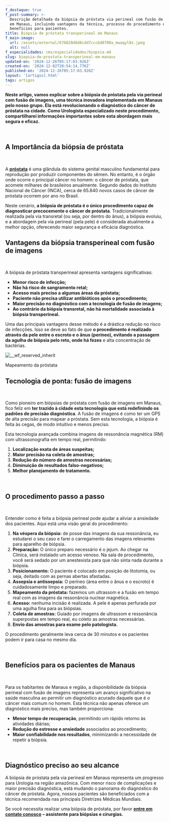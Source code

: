 ```yaml
---
f_destaque: true
f_post-summary: >-
  Descrição detalhada da biópsia de próstata via perineal com fusão de imagens
  em Manaus, incluindo vantagens da técnica, processo do procedimento e
  benefícios para pacientes.
title: Biópsia de próstata transperineal em Manaus
f_main-image:
  url: /assets/external/676820d6d8cdd7cccbd0700a_mwaqyl0z.jpeg
  alt: null
f_especialidades: cms/especialidades/biopsia.md
slug: biopsia-de-prostata-transperineal-em-manaus
updated-on: '2024-12-26T05:17:03.926Z'
created-on: '2024-12-02T20:54:14.776Z'
published-on: '2024-12-26T05:17:03.926Z'
layout: '[artigos].html'
tags: artigos
---
```


**Neste artigo, vamos explicar sobre a biópsia de próstata pela via perineal com fusão de imagens, uma técnica inovadora implementada em Manaus pelo nosso grupo. Ela está revolucionando o diagnóstico do câncer de próstata na cidade. Como Urologista especializado neste procedimento, compartilharei informações importantes sobre esta abordagem mais segura e eficaz.**

‍

A Importância da biópsia de próstata
------------------------------------

‍

A [**próstata**](https://uroconsult.com.br/prostata/) é uma glândula do sistema genital masculino fundamental para reprodução por produzir componentes do sêmen. No entanto, é o órgão onde ocorre o principal câncer no homem: o câncer de próstata, que acomete milhares de brasileiros anualmente. Segundo dados do Instituto Nacional de Câncer (INCA), cerca de 65.840 novos casos de câncer de próstata ocorrem por ano no Brasil.

Neste cenário, **a biópsia de próstata é o único procedimento capaz de diagnosticar precocemente o câncer de próstata**. Tradicionalmente realizada pela via transretal (ou seja, por dentro do ânus), a biópsia evoluiu, e a abordagem pela via perineal (pela pele) é considerada atualmente a melhor opção, oferecendo maior segurança e eficácia diagnóstica.

**Vantagens da biópsia transperineal com fusão de imagens**
-----------------------------------------------------------

‍

A biópsia de próstata transperineal apresenta vantagens significativas:

*   **Menor risco de infecção;**
*   **Não há risco de sangramento retal;**
*   **Acesso mais preciso a algumas áreas da próstata;**
*   **Paciente não precisa utilizar antibióticos após o procedimento;**
*   **Maior precisão no diagnóstico com a tecnologia de fusão de imagens;**
*   **Ao contrário da biópsia transretal, não há mortalidade associada à biópsia transperineal.**

Uma das principais vantagens desse método é a drástica redução no risco de infecções. Isso se deve ao fato de que **o procedimento é realizado através da pele entre o escroto e o ânus (períneo), evitando a passagem da agulha de biópsia pelo reto, onde há fezes** e alta concentração de bactérias.

![__wf_reserved_inherit](/assets/external/676820d6d8cdd7cccbd0700c_674e1e102bdeb21099b92317_image25201.png)

Mapeamento da próstata

**Tecnologia de ponta: fusão de imagens**
-----------------------------------------

‍

Como pioneiro em biópsias de próstata com fusão de imagens em Manaus, fico feliz em **ter trazido à cidade esta tecnologia que está redefinindo os padrões de precisão diagnóstica**. A fusão de imagens é como ter um GPS de alta precisão para mapear a próstata. Sem esta tecnologia, a biópsia é feita às cegas, de modo intuitivo e menos preciso.

Esta tecnologia avançada combina imagens de ressonância magnética (RM) com ultrassonografia em tempo real, permitindo:

1.  **Localização exata de áreas suspeitas;**
2.  **Maior precisão na coleta de amostras;**
3.  **Redução do número de amostras necessárias;**
4.  **Diminuição de resultados falso-negativos;**
5.  **Melhor planejamento de tratamento.**

‍

**O procedimento passo a passo**
--------------------------------

‍

Entender como é feita a biópsia perineal pode ajudar a aliviar a ansiedade dos pacientes. Aqui está uma visão geral do procedimento:

1.  **Na véspera da biópsia:** de posse das imagens da sua ressonância, eu estudarei o seu caso e farei o carregamento das imagens relevantes para aparelho de biópsia.
2.  **Preparação:** O único preparo necessário é o jejum. Ao chegar na Clínica, será instalado um acesso venoso. Na sala de procedimento, você será sedado por um anestesista para que não sinta nada durante a biópsia.
3.  **Posicionamento:** O paciente é colocado em posição de litotomia, ou seja, deitado com as pernas abertas afastadas.
4.  **Assepsia e antissepsia:** O períneo (área entre o ânus e o escroto) é cuidadosamente limpo e preparado.
5.  **Mapeamento da próstata:** fazemos um ultrassom e a fusão em tempo real com as imagens da ressonância nuclear magnética.
6.  **Acesso:** nenhuma incisão é realizada. A pele é apenas perfurada por uma agulha fina para as biópsias.
7.  **Coleta de amostras:** Guiado por imagens de ultrassom e ressonância superpostas em tempo real, eu coleto as amostras necessárias.
8.  **Envio das amostras para exame pelo patologista.**

O procedimento geralmente leva cerca de 30 minutos e os pacientes podem ir para casa no mesmo dia.

‍

**Benefícios para os pacientes de Manaus**
------------------------------------------

‍

Para os habitantes de Manaus e região, a disponibilidade da biópsia perineal com fusão de imagens representa um avanço significativo na saúde masculina ao permitir um diagnóstico acurado daquele que é o câncer mais comum no homem. Esta técnica não apenas oferece um diagnóstico mais preciso, mas também proporciona:

*   **Menor tempo de recuperação**, permitindo um rápido retorno às atividades diárias;
*   **Redução do estresse e ansiedade** associados ao procedimento;
*   **Maior confiabilidade nos resultados**, minimizando a necessidade de repetir a biópsia.

‍

**Diagnóstico preciso ao seu alcance**
--------------------------------------

A biópsia de próstata pela via perineal em Manaus representa um progresso para Urologia na região amazônica. Com menor risco de complicações e maior precisão diagnóstica, está mudando o panorama do diagnóstico do câncer de próstata. Agora, nossos pacientes são beneficiados com a técnica recomendada nas principais Diretrizes Médicas Mundiais.

Se você necessita realizar uma biópsia de próstata, por favor [**entre em contato conosco**](https://web.whatsapp.com/send/?phone=5592982252490) **– assistente para biópsias e cirurgias.**
